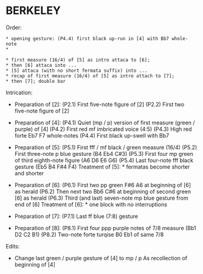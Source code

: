 BERKELEY
========

Order:

    * opening gesture: (P4.4) first black up-run in [4] with Bb7 whole-note
    * 

    * first measure (16/4) of [5] as intro attaca to [6];
    * then [6] attaca into ...
    * [5] attaca (with no short fermata suffix) into ...
    * recap of first measure (16/4) of [5] as intro attach to [7];
    * then [7]; double bar

Intrication:

*   Preparation of [2]:
        (P2.1) First five-note figure of [2]
        (P2.2) First two five-note figure of [2]

*   Preparation of [4]:
        (P4.1) Quiet (mp / p) version of first measure (green / purple) of [4]
        (P4.2) First red mf imbricated voice (4:5)
        (P4.3) High red forte Eb7 F7 whole-notes
        (P4.4) First black up-swell with Bb7

*   Preparation of [5]:
        (P5.1) First fff / mf black / green measure (16/4)
        (P5.2) First three-note p blue gesture (B4 Eb4 C#3)
        (P5.3) First four mp green of third eighth-note figure (A6 D6 E6 G6)
        (P5.4) Last four-note fff black gesture (Eb5 B4 F#4 F4)
    Treatment of [5]:
        * fermatas become shorter and shorter

*   Preparation of [6]:
        (P6.1) First two pp green F#6 A6 at beginning of [6] as herald
        (P6.2) Then next two Bb6 C#6 at beginning of second green [6] as herald
        (P6.3) Third (and last) seven-note mp blue gesture from end of [6]
    Treatment of [6]:
        * one block with no interruptions

*   Preparation of [7]:
        (P7.1) Last ff blue (7:8) gesture

*   Preparation of [8]:
        (P8.1) First four ppp purple notes of 7/8 measure (Bb1 D2 C2 B1)
        (P8.2) Two-note forte turqise B0 Eb1 of same 7/8

Edits:

*   Change last green / purple gesture of [4] to mp / p
    As recollection of beginning of [4]
